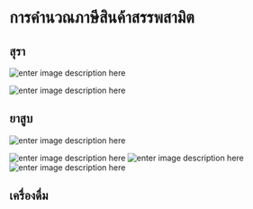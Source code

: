 
การคำนวณภาษีสินค้าสรรพสามิต
===

## สุรา

![enter image description here](https://github.com/yosarawut/ThaiCustomsClearanceHandbook/raw/master/img/alcohol-01.jpg)

![enter image description here](https://github.com/yosarawut/ThaiCustomsClearanceHandbook/raw/master/img/alcohol-02.jpg)


## ยาสูบ

![enter image description here](https://github.com/yosarawut/ThaiCustomsClearanceHandbook/raw/master/img/cigarette-01.jpg)

![enter image description here](https://github.com/yosarawut/ThaiCustomsClearanceHandbook/raw/master/img/cigarette-02.jpg)
![enter image description here](https://github.com/yosarawut/ThaiCustomsClearanceHandbook/raw/master/img/cigarette-03.jpg)
![enter image description here](https://github.com/yosarawut/ThaiCustomsClearanceHandbook/raw/master/img/cigarette-04.jpg)


## เครื่องดื่ม



<!--stackedit_data:
eyJoaXN0b3J5IjpbMTc1OTY1MjAwOCwtNzE2MzA5NDUsLTEwOD
c2NzMyMzVdfQ==
-->